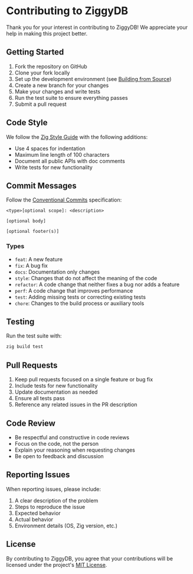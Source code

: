 # Contributing to ZiggyDB

Thank you for your interest in contributing to ZiggyDB! We appreciate your help in making this project better.

## Getting Started

1. Fork the repository on GitHub
2. Clone your fork locally
3. Set up the development environment (see [Building from Source](./building.md))
4. Create a new branch for your changes
5. Make your changes and write tests
6. Run the test suite to ensure everything passes
7. Submit a pull request

## Code Style

We follow the [Zig Style Guide](https://ziglang.org/documentation/master/#Style-Guide) with the following additions:

- Use 4 spaces for indentation
- Maximum line length of 100 characters
- Document all public APIs with doc comments
- Write tests for new functionality

## Commit Messages

Follow the [Conventional Commits](https://www.conventionalcommits.org/) specification:

```
<type>[optional scope]: <description>

[optional body]

[optional footer(s)]
```

### Types

- `feat`: A new feature
- `fix`: A bug fix
- `docs`: Documentation only changes
- `style`: Changes that do not affect the meaning of the code
- `refactor`: A code change that neither fixes a bug nor adds a feature
- `perf`: A code change that improves performance
- `test`: Adding missing tests or correcting existing tests
- `chore`: Changes to the build process or auxiliary tools

## Testing

Run the test suite with:

```bash
zig build test
```

## Pull Requests

1. Keep pull requests focused on a single feature or bug fix
2. Include tests for new functionality
3. Update documentation as needed
4. Ensure all tests pass
5. Reference any related issues in the PR description

## Code Review

- Be respectful and constructive in code reviews
- Focus on the code, not the person
- Explain your reasoning when requesting changes
- Be open to feedback and discussion

## Reporting Issues

When reporting issues, please include:

1. A clear description of the problem
2. Steps to reproduce the issue
3. Expected behavior
4. Actual behavior
5. Environment details (OS, Zig version, etc.)

## License

By contributing to ZiggyDB, you agree that your contributions will be licensed under the project's [MIT License](../LICENSE).

